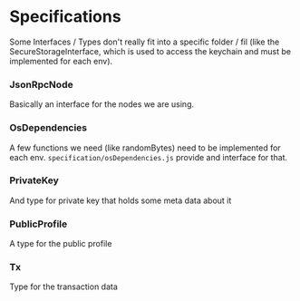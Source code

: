 # Specifications

Some Interfaces / Types don't really fit into a specific folder / fil (like the SecureStorageInterface, which is used to access the keychain and must be implemented for each env).

### JsonRpcNode
Basically an interface for the nodes we are using.

### OsDependencies
A few functions we need (like randomBytes) need to be implemented for each env. `specification/osDependencies.js` provide and interface for that.

### PrivateKey
And type for private key that holds some meta data about it

### PublicProfile
A type for the public profile

### Tx
Type for the transaction data